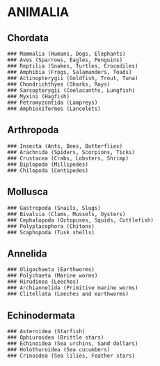 # ANIMALIA

## Chordata
	### Mammalia (Humans, Dogs, Elephants)
	### Aves (Sparrows, Eagles, Penguins)
	### Reptilia (Snakes, Turtles, Crocodiles)
	### Amphibia (Frogs, Salamanders, Toads)
	### Actinopterygii (Goldfish, Trout, Tuna)
	### Chondrichthyes (Sharks, Rays)
	### Sarcopterygii (Coelacanths, Lungfish)
	### Myxini (Hagfish)
	### Petromyzontida (Lampreys)
	### Amphioxiformes (Lancelets)

## Arthropoda
	### Insecta (Ants, Bees, Butterflies)
	### Arachnida (Spiders, Scorpions, Ticks)
	### Crustacea (Crabs, Lobsters, Shrimp)
	### Diplopoda (Millipedes)
	### Chilopoda (Centipedes)

## Mollusca
	### Gastropoda (Snails, Slugs)
	### Bivalvia (Clams, Mussels, Oysters)
	### Cephalopoda (Octopuses, Squids, Cuttlefish)
	### Polyplacophora (Chitons)
	### Scaphopoda (Tusk shells)

## Annelida
	### Oligochaeta (Earthworms)
	### Polychaeta (Marine worms)
	### Hirudinea (Leeches)
	### Archiannelida (Primitive marine worms)
	### Clitellata (Leeches and earthworms)

## Echinodermata
	### Asteroidea (Starfish)
	### Ophiuroidea (Brittle stars)
	### Echinoidea (Sea urchins, Sand dollars)
	### Holothuroidea (Sea cucumbers)
	### Crinoidea (Sea lilies, Feather stars)
